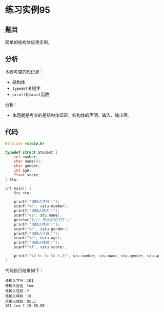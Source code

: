 # 练习实例95

## 题目

简单的结构体应用实例。


## 分析

本题考查的知识点：
- 结构体
- `typedef`关键字
- `printf`和`scanf`函数

分析：
- 本题就是考查的是结构体知识，结构体的声明、输入、输出等。

## 代码

```c
#include <stdio.h>

typedef struct Student {
    int number;
    char name[4];
    char gender;
    int age;
    float score;
} Stu;

int main() {
    Stu stu;

    printf("请输入学号：");
    scanf("%d", &stu.number);
    printf("请输入姓名：");
    scanf("%s", stu.name);
    getchar();// 吸收掉换行符'\n'
    printf("请输入性别：");
    scanf("%c", &stu.gender);
    printf("请输入年龄：");
    scanf("%d", &stu.age);
    printf("请输入成绩：");
    scanf("%f", &stu.score);

    printf("%d %s %c %d %.2f", stu.number, stu.name, stu.gender, stu.age, stu.score);
}
```

代码执行结果如下：

```text
请输入学号：101
请输入姓名：tom
请输入性别：f
请输入年龄：18
请输入成绩：85.5
101 tom f 18 85.50
```